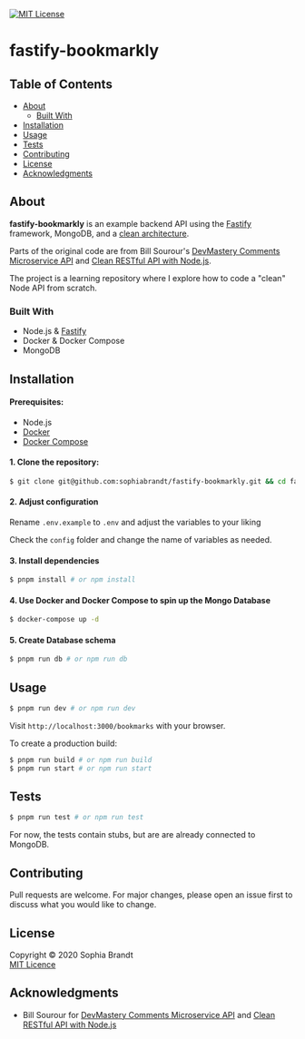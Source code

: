 [![MIT License][license-shield]][license-url]

# fastify-bookmarkly

## Table of Contents

- [About](#about)
  - [Built With](#built-with)
- [Installation](#installation)
- [Usage](#usage)
- [Tests](#tests)
- [Contributing](#contributing)
- [License](#license)
- [Acknowledgments](#acknowledgments)

## About

**fastify-bookmarkly** is an example backend API using the [Fastify][fastify] framework, MongoDB, and a [clean architecture][clean].

Parts of the original code are from Bill Sourour's [DevMastery Comments Microservice API][clean-micro] and [Clean RESTful API with Node.js][clean-node].

The project is a learning repository where I explore how to code a "clean" Node API from scratch.

### Built With

- Node.js & [Fastify][fastify]
- Docker & Docker Compose
- MongoDB

## Installation

#### Prerequisites:

- Node.js
- [Docker](https://www.docker.com/)
- [Docker Compose](https://docs.docker.com/compose/)

#### 1. Clone the repository:

```bash
$ git clone git@github.com:sophiabrandt/fastify-bookmarkly.git && cd fastify-bookmarkly
```

#### 2. Adjust configuration

Rename `.env.example` to `.env` and adjust the variables to your liking

Check the `config` folder and change the name of variables as needed.

#### 3. Install dependencies

```bash
$ pnpm install # or npm install
```

#### 4. Use Docker and Docker Compose to spin up the Mongo Database

```bash
$ docker-compose up -d
```

#### 5. Create Database schema

```bash
$ pnpm run db # or npm run db
```

## Usage

```bash
$ pnpm run dev # or npm run dev
```

Visit `http://localhost:3000/bookmarks` with your browser.

To create a production build:

```bash
$ pnpm run build # or npm run build
$ pnpm run start # or npm run start
```

## Tests

```bash
$ pnpm run test # or npm run test
```

For now, the tests contain stubs, but are are already connected to MongoDB.

## Contributing

Pull requests are welcome. For major changes, please open an issue first to discuss what you would like to change.

## License

Copyright © 2020 Sophia Brandt  
[MIT Licence](LICENSE)

## Acknowledgments

- Bill Sourour for [DevMastery Comments Microservice API][clean-micro] and [Clean RESTful API with Node.js][clean-node]

[license-shield]: https://img.shields.io/badge/License-MIT-green.svg?style=flat-square
[license-url]: https://github.com/sophiabrandt/fastify-bookmarkly/blob/master/LICENSE
[fastify]: https://www.fastify.io/
[clean]: https://blog.cleancoder.com/uncle-bob/2012/08/13/the-clean-architecture.html
[clean-micro]: https://github.com/dev-mastery/comments-api
[clean-node]: https://github.com/arcdev1/mm_express_api_example
